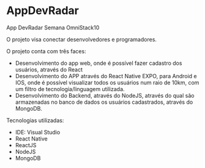 # AppDevRadar
App DevRadar Semana OmniStack10

O projeto visa conectar desenvolvedores e programadores.

O projeto conta com três faces:
- Desenvolvimento do app web, onde é possível fazer cadastro dos usuários, através do React
- Desenvolvimento do APP através do React Native EXPO, para Android e IOS,
onde é possível visualizar todos os usuários num raio de 10km, com um filtro
de tecnologia/linguagem utilizada.
- Desenvolvimento do Backend, através do NodeJS, através do qual são armazenadas
no banco de dados os usuários cadastrados, através do MongoDB. 

Tecnologias utilizadas:
- IDE: Visual Studio
- React Native
- ReactJS
- NodeJS
- MongoDB
